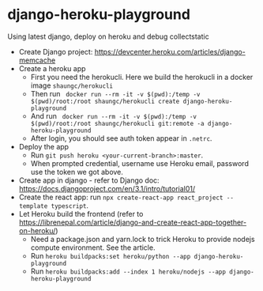 # django-heroku-playground
Using latest django, deploy on heroku and debug collectstatic

- Create Django project: https://devcenter.heroku.com/articles/django-memcache
- Create a heroku app
    - First you need the herokucli. Here we build the herokucli in a docker image `shaungc/herokucli`
    - Then run ` docker run --rm -it -v $(pwd):/temp -v $(pwd)/root:/root shaungc/herokucli create django-heroku-playground`
    - And run ` docker run --rm -it -v $(pwd):/temp -v $(pwd)/root:/root shaungc/herokucli git:remote -a django-heroku-playground`
    - After login, you should see auth token appear in `.netrc`.
- Deploy the app
    - Run `git push heroku <your-current-branch>:master`.
    - When prompted credential, username use Heroku email, password use the token we got above.
- Create app in django - refer to Django doc: https://docs.djangoproject.com/en/3.1/intro/tutorial01/
- Create the react app: run `npx create-react-app react_project --template typescript`.
- Let Heroku build the frontend (refer to https://librenepal.com/article/django-and-create-react-app-together-on-heroku/)
    - Need a package.json and yarn.lock to trick Heroku to provide nodejs compute environment. See the article.
    - Run `heroku buildpacks:set heroku/python --app django-heroku-playground`
    - Run `heroku buildpacks:add --index 1 heroku/nodejs --app django-heroku-playground` 
